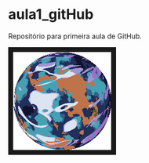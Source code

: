 # aula1_gitHub
Repositório para primeira aula de GitHub.


<img src="./1739591070.gif" 
alt="" width="200" height="200" border="10" />
